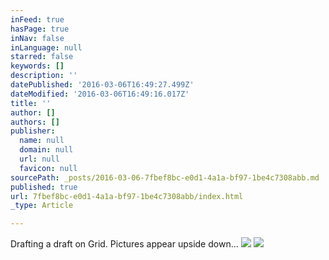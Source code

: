 ```yaml
---
inFeed: true
hasPage: true
inNav: false
inLanguage: null
starred: false
keywords: []
description: ''
datePublished: '2016-03-06T16:49:27.499Z'
dateModified: '2016-03-06T16:49:16.017Z'
title: ''
author: []
authors: []
publisher:
  name: null
  domain: null
  url: null
  favicon: null
sourcePath: _posts/2016-03-06-7fbef8bc-e0d1-4a1a-bf97-1be4c7308abb.md
published: true
url: 7fbef8bc-e0d1-4a1a-bf97-1be4c7308abb/index.html
_type: Article

---
```

Drafting a draft on Grid. Pictures appear upside down...
![](https://the-grid-user-content.s3-us-west-2.amazonaws.com/220fba5e-03c8-43fc-b7ce-37c6247a22f1.jpg)
![](https://the-grid-user-content.s3-us-west-2.amazonaws.com/6545074c-7e14-4989-86c8-e453cc0c9ae3.jpg)